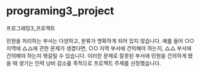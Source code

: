 # programing3_project

프로그래밍3_프로젝트

민원을 처리하는 부서는 다양하고, 분류가 명확하게 되어 있지 않습니다. 예를 들어 ○○ 지역에 △△에 관한 문제가 생겼다면, ○○ 지역 부서에 건의해야 하는지, △△ 부서에 건의해야 하는지 헷갈릴 수 있습니다. 이러한 문제로 잘못된 부서에 민원을 건의하게 됐을 때 생기는 인력 낭비 감소를 목적으로 프로젝트 주제를 선정했습니다.
